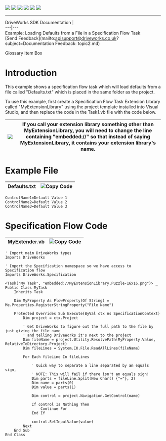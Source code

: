 ![](images/collapse.gif) ![](images/expand.gif) ![](images/copycode.gif) ![](images/copycodeHighlight.gif) ![](images/drpdown.gif) ![](images/drpdown_orange.gif)  
  
---  
DriveWorks SDK Documentation  |   
---|---  
Example: Loading Defaults from a File in a Specification Flow Task   
[Send Feedback](mailto:apisupport@driveworks.co.uk?subject=Documentation Feedback: topic2.md)  
  
Glossary Item Box

# Introduction

This example shows a specification flow task which will load defaults from a file called "Defaults.txt" which is placed in the same folder as the project.

To use this example, first create a Specification Flow Task Extension Library called "MyExtensionLibrary" using the project template installed into Visual Studio, and then replace the code in the Task1.vb file with the code below.

![](images/hs-tip.gif) | If you call your extension library something other than MyExtensionLibrary, you will need to change the line containing "embedded://" so that instead of saying MyExtensionLibrary, it contains your extension library's name.  
---|---  
  
# Example File

Defaults.txt | ![](images/copycode.gif)Copy Code  
---|---  
      
    
    ControlName1=Default Value 1
    ControlName2=Default Value 2
    ControlName3=Default Value 3
      
  
# Specification Flow Code

MyExtender.vb | ![](images/copycode.gif)Copy Code  
---|---  
      
    
    ' Import main DriveWorks types
    Imports DriveWorks
    
    ' Import the Specification namespace so we have access to Specification flow
    Imports DriveWorks.Specification
    
    <Task("My Task", "embedded://MyExtensionLibrary.Puzzle-16x16.png")> _
    Public Class MyTask
        Inherits Task
    
        Dim MyProperty As FlowProperty(Of String) = Me.Properties.RegisterStringProperty("File Name")
    
        Protected Overrides Sub Execute(ByVal ctx As SpecificationContext)
            Dim project = ctx.Project
    
            ' Get DriveWorks to figure out the full path to the file by just giving the file name
            ' and telling DriveWorks it's next to the project
            Dim fileName = project.Utility.ResolvePath(MyProperty.Value, RelativeToDirectory.Project)
            Dim fileLines = System.IO.File.ReadAllLines(fileName)
    
            For Each fileLine In fileLines
    
                ' Quick way to separate a line separated by an equals sign,
                ' NOTE: This will fail if there isn't an equals sign!
                Dim parts = fileLine.Split(New Char() {"="}, 2)
                Dim name = parts(0)
                Dim value = parts(1)
    
                Dim control = project.Navigation.GetControl(name)
    
                If control Is Nothing Then
                    Continue For
                End If
    
                control.SetInputValue(value)
            Next
        End Sub
    End Class
      
  

